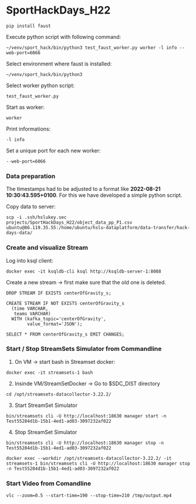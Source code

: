 # SportHackDays_H22

```
pip install faust
```

Execute python script with following command:
```
~/venv/sport_hack/bin/python3 test_faust_worker.py worker -l info --web-port=6066
```


Select environment where faust is installed:
```
~/venv/sport_hack/bin/python3
```


Select worker python script:
```
test_faust_worker.py
```

Start as worker:
```
worker
```

Print informations:
```
-l info
```

Set a unique port for each new worker:
```
--web-port=6066
```


### Data preparation
The timestamps had to be adjusted to a format like **2022-08-21 10:30:43.595+0100**. For this we have developed a simple python script.

Copy data to server:
```
scp -i .ssh/hslukey.sec projects/SportHackDays_H22/object_data_pp_P1.csv ubuntu@86.119.35.55:/home/ubuntu/hslu-dataplatform/data-transfer/hack-days-data/
```

### Create and visualize Stream

Log into ksql client:
```
docker exec -it ksqldb-cli ksql http://ksqldb-server-1:8088
```

Create a new stream -> first make sure that the old one is deleted.
```
DROP STREAM IF EXISTS centerOfGravity_s;
```

```
CREATE STREAM IF NOT EXISTS centerOfGravity_s 
  (time VARCHAR, 
   teams VARCHAR)
  WITH (kafka_topic='centerOfGravity',
        value_format='JSON');
```

```
SELECT * FROM centerOfGravity_s EMIT CHANGES;
```


### Start / Stop StreamSets Simulator from Commandline

1. On VM -> start bash in Streamset docker:
```
docker exec -it streamsets-1 bash
```

2. Insinde VM/StreamSetDocker -> Go to $SDC_DIST directory
```
cd /opt/streamsets-datacollector-3.22.2/
```

3. Start StreamSet Simulator
```
bin/streamsets cli -U http://localhost:18630 manager start -n Test55284d1b-15b1-4ed1-ad03-3097232af022
```

4. Stop StreamSet Simulator
```
bin/streamsets cli -U http://localhost:18630 manager stop -n Test55284d1b-15b1-4ed1-ad03-3097232af022
```

```
docker exec --workdir /opt/streamsets-datacollector-3.22.2/ -it streamsets-1 bin/streamsets cli -U http://localhost:18630 manager stop -n Test55284d1b-15b1-4ed1-ad03-3097232af022
```


### Start Video from Comandline

```
vlc --zoom=0.5 --start-time=190 --stop-time=210 /tmp/output.mp4
```

